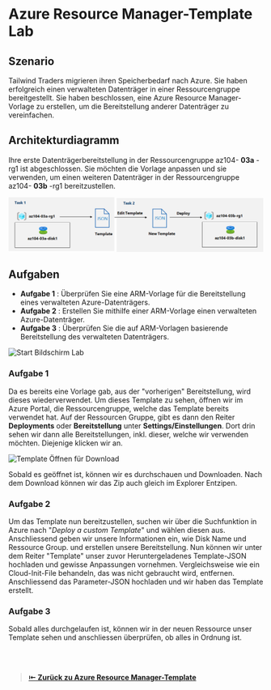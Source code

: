 # Azure Resource Manager-Template Lab

## Szenario

Tailwind Traders migrieren ihren Speicherbedarf nach Azure. Sie haben erfolgreich einen verwalteten Datenträger in einer Ressourcengruppe bereitgestellt. Sie haben beschlossen, eine Azure Resource Manager-Vorlage zu erstellen, um die Bereitstellung anderer Datenträger zu vereinfachen.

## Architekturdiagramm

Ihre erste Datenträgerbereitstellung in der Ressourcengruppe az104- **03a** -rg1 ist abgeschlossen. Sie möchten die Vorlage anpassen und sie verwenden, um einen weiteren Datenträger in der Ressourcengruppe az104- **03b** -rg1 bereitzustellen.

![Lab Architekturdiagramm](Images/ARM-Template_Lab_Architekturiagramm.png)

## Aufgaben

- **Aufgabe 1** : Überprüfen Sie eine ARM-Vorlage für die Bereitstellung eines verwalteten Azure-Datenträgers.
- **Aufgabe 2** : Erstellen Sie mithilfe einer ARM-Vorlage einen verwalteten Azure-Datenträger.
- **Aufgabe 3** : Überprüfen Sie die auf ARM-Vorlagen basierende Bereitstellung des verwalteten Datenträgers.

![Start Bildschirm Lab](Images/LabSimulationTemplates/Beginn.png) 

### Aufgabe 1

Da es bereits eine Vorlage gab, aus der "vorherigen" Bereitstellung, wird dieses wiederverwendet. 
Um dieses Template zu sehen, öffnen wir im Azure Portal, die Ressourcengruppe, welche das Template bereits verwendet hat. 
Auf der Ressourcen Gruppe, gibt es dann den Reiter **Deployments** oder **Bereitstellung** unter **Settings/Einstellungen**. Dort drin sehen wir dann alle Bereitstellungen, inkl. dieser, welche wir verwenden möchten. Diejenige klicken wir an.  

![Template Öffnen für Download](Images/LabSimulationTemplates/OpenTemplate.png)

Sobald es geöffnet ist, können wir es durchschauen und Downloaden. 
Nach dem Download können wir das Zip auch gleich im Explorer Entzipen.

### Aufgabe 2

Um das Template nun bereitzustellen, suchen wir über die Suchfunktion in Azure nach "*Deploy a custom Template*" und wählen diesen aus. 
Anschliessend geben wir unsere Informationen ein, wie Disk Name und Ressource Group. 
und erstellen unsere Bereitstellung. 
Nun können wir unter dem Reiter "Template" unser zuvor Heruntergeladenes Template-JSON hochladen und gewisse Anpassungen vornehmen. Vergleichsweise wie ein Cloud-Init-File behandeln, das was nicht gebraucht wird, entfernen.
Anschliessend das Parameter-JSON hochladen und wir haben das Template erstellt. 

### Aufgabe 3 

Sobald alles durchgelaufen ist, können wir in der neuen Ressource unser Template sehen und anschliessen überprüfen, ob alles in Ordnung ist. 



<br>
<br>

> [**⇤ Zurück zu Azure Resource Manager-Template**](./Azure_Resource_Manager-Templates.md)